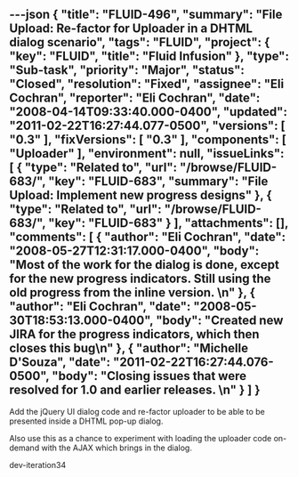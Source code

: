 ---json
{
  "title": "FLUID-496",
  "summary": "File Upload: Re-factor for Uploader in a DHTML dialog scenario",
  "tags": "FLUID",
  "project": {
    "key": "FLUID",
    "title": "Fluid Infusion"
  },
  "type": "Sub-task",
  "priority": "Major",
  "status": "Closed",
  "resolution": "Fixed",
  "assignee": "Eli Cochran",
  "reporter": "Eli Cochran",
  "date": "2008-04-14T09:33:40.000-0400",
  "updated": "2011-02-22T16:27:44.077-0500",
  "versions": [
    "0.3"
  ],
  "fixVersions": [
    "0.3"
  ],
  "components": [
    "Uploader"
  ],
  "environment": null,
  "issueLinks": [
    {
      "type": "Related to",
      "url": "/browse/FLUID-683/",
      "key": "FLUID-683",
      "summary": "File Upload: Implement new progress designs"
    },
    {
      "type": "Related to",
      "url": "/browse/FLUID-683/",
      "key": "FLUID-683"
    }
  ],
  "attachments": [],
  "comments": [
    {
      "author": "Eli Cochran",
      "date": "2008-05-27T12:31:17.000-0400",
      "body": "Most of the work for the dialog is done, except for the new progress indicators. Still using the old progress from the inline version.&#x20;\n"
    },
    {
      "author": "Eli Cochran",
      "date": "2008-05-30T18:53:13.000-0400",
      "body": "Created new JIRA for the progress indicators, which then closes this bug\n"
    },
    {
      "author": "Michelle D'Souza",
      "date": "2011-02-22T16:27:44.076-0500",
      "body": "Closing issues that were resolved for 1.0 and earlier releases.&#x20;\n"
    }
  ]
}
---
Add the jQuery UI dialog code and re-factor uploader to be able to be presented inside a DHTML pop-up dialog.

Also use this as a chance to experiment with loading the uploader code on-demand with the AJAX which brings in the dialog.&#x20;

dev-iteration34

        